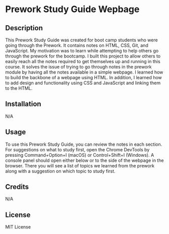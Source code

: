 # Prework Study Guide Wepbage   
## Description
This Prework Study Guide was created for boot camp students who were going through the Prework. It contains notes on HTML, CSS, Git, and JavaScript.
My motivation was to learn while attempting to help others go through the prework for the bootcamp.
I built this project to allow others to easily reach all the notes required to get themselves up and running in this course.
It solves the issue of trying to go through notes in the prework module by having all the notes available in a simple webpage.
I learned how to build the backbone of a webpage using HTML. In addition, I learned how to add design and functionality using CSS and JavaScript and linking them to the HTML.
## Installation
N/A

## Usage
To use this Prework Study Guide, you can review the notes in each section. For suggestions on what to study first, open the Chrome DevTools by pressing Command+Option+I (macOS) or Control+Shift+I (Windows). A console panel should open either below or to the side of the webpage in the browser. There you will see a list of topics we learned from the prework along with a suggestion on which topic to study first.

## Credits
N/A

## License
MIT License



